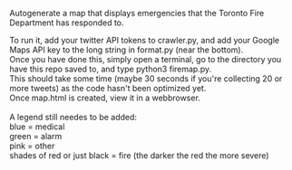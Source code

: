 Autogenerate a map that displays emergencies that the Toronto Fire Department has responded to.<br />

To run it, add your twitter API tokens to crawler.py, and add your Google Maps API key to the long string in format.py (near the bottom).<br />
Once you have done this, simply open a terminal, go to the directory you have this repo saved to, and type python3 firemap.py.<br />
This should take some time (maybe 30 seconds if you're collecting 20 or more tweets) as the code hasn't been optimized yet.<br />
Once map.html is created, view it in a webbrowser.<br /><br />
A legend still needes to be added:<br />
blue = medical<br />
green = alarm<br />
pink = other<br />
shades of red or just black = fire (the darker the red the more severe)<br />

